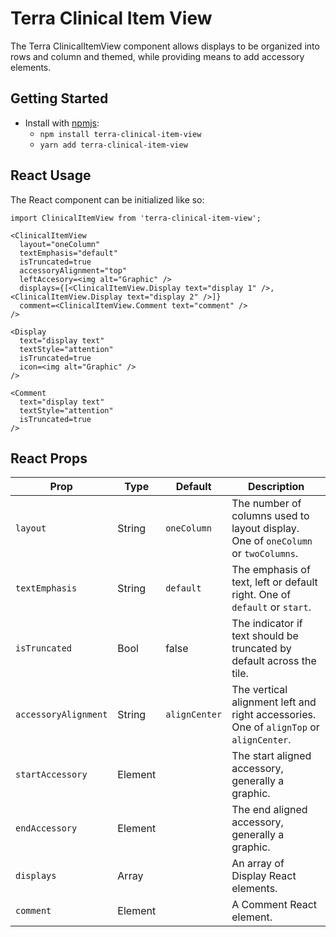 # Terra Clinical Item View

The Terra ClinicalItemView component allows displays to be organized into rows and column and themed, while providing means to add accessory elements.

## Getting Started

- Install with [npmjs](https://www.npmjs.com):
  - `npm install terra-clinical-item-view`
  - `yarn add terra-clinical-item-view`

## React Usage

The React component can be initialized like so:
```
import ClinicalItemView from 'terra-clinical-item-view';

<ClinicalItemView
  layout="oneColumn"
  textEmphasis="default"
  isTruncated=true
  accessoryAlignment="top"
  leftAccesory=<img alt="Graphic" />
  displays={[<ClinicalItemView.Display text="display 1" />, <ClinicalItemView.Display text="display 2" />]}
  comment=<ClinicalItemView.Comment text="comment" />
/>

<Display
  text="display text"
  textStyle="attention"
  isTruncated=true
  icon=<img alt="Graphic" />
/>

<Comment
  text="display text"
  textStyle="attention"
  isTruncated=true
/>
```

## React Props

| Prop | Type | Default | Description|
|------|------|---------|------------|
|`layout`|String|`oneColumn`|The number of columns used to layout display. One of `oneColumn` or `twoColumns`.|
|`textEmphasis`|String|`default`|The emphasis of text, left or default right. One of `default` or `start`. |
|`isTruncated`|Bool|false|The indicator if text should be truncated by default across the tile.|
|`accessoryAlignment`|String|`alignCenter`|The vertical alignment left and right accessories. One of `alignTop` or `alignCenter`.|
|`startAccessory`|Element||The start aligned accessory, generally a graphic.|
|`endAccessory`|Element||The end aligned accessory, generally a graphic.|
|`displays`|Array||An array of Display React elements.|
|`comment`|Element||A Comment React element.|